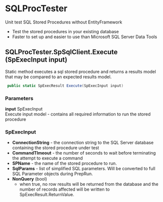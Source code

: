 # SQLProcTester
Unit test SQL Stored Procedures without EntityFramework
* Test the stored procedures in your existing database
* Faster to set up and easier to use than Microsoft SQL Server Data Tools

## SQLProcTester.SpSqlClient.Execute (SpExecInput input)
Static method executes a sql stored procedure and returns a results model that may be compared to an expected results model.


```C#
 public static SpExecResult Execute(SpExecInput input)
```

### Parameters
**input** SpExecInput
<br/> Execute input model - contains all required information to run the stored procedure


### SpExecInput
* **ConnectionString** - the connection string to the SQL Server database containing the stored procedure under test
* **CommandTImeout** - the number of seconds to wait before terminating the attempt to execute a command
* **SPName** - the name of the stored procedure to run.
* **SqlParams** - list of simplified SQL parameters. Will be converted to full SQL Parameter objects during PrepRun. 
* **NonQuery** (bool) 
   * when true, no row results will be returned from the database and the number of records affected will be written to SpExecResult.ReturnValue.
```
